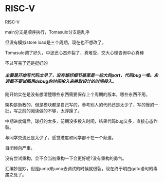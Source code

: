 # RISC-V
RISC-V

main分支是顺序执行，Tomasulo分支是乱序

但没有模拟store load是三个周期，现在也不想改了。



Tomasulo调了好久，中途还心态炸裂了，真难受，交大心理咨询中心真棒

不过写完了还是挺好的



##### 主要是开始写代码太早了，没有想好细节甚至是一些大的part，代码bug一堆。永远都不要试图用debug的时间投入来换取设计的时间投入。

刚开始实在是没有想清楚哪些东西需要保存上个周期的版本，哪些东西不用。

架构是助教的，但是模块都是自己写的，参考别人的代码还是太少了，写的慢的一批，写之前的阅读做的不够，太浮躁了。

中期进度偏后，球打的太多，前期没多投入时间，结果代码bug又多，直接心态炸裂。

与同学交流还是太少了，感觉进度和同学都不在一个频道。

自闭倾向严重。



没有尝试重构，会不会当初重构一下会更好呢?没有重构的勇气。

汇编妙是妙，但是jump来jump去调试的时候就很裂，现在终于明白goto语句的毒瘤之处了。
